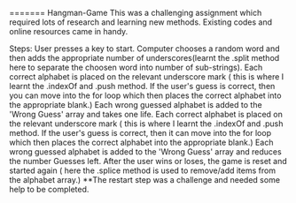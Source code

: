 
=======
Hangman-Game
This was a challenging assignment which required lots of research and learning new methods. Existing codes and online resources came in handy.

Steps:
User presses a key to start.
Computer chooses a random word and then adds the appropriate number of underscores(learnt the .split method here to separate the choosen word into number of sub-strings).
Each correct alphabet is placed on the relevant underscore mark ( this is where I learnt the .indexOf and .push method. If the user's guess is correct, then you can move into the for loop which then places the correct alphabet into the appropriate blank.)
Each wrong guessed alphabet is added to the 'Wrong Guess' array and takes one life.
Each correct alphabet is placed on the relevant underscore mark ( this is where I learnt the .indexOf and .push method. If the user's guess is correct, then it can move into the for loop which then places the correct alphabet into the appropriate blank.)
Each wrong guessed alphabet is added to the 'Wrong Guess' array and reduces the number Guesses left.
After the user wins or loses, the game is reset and started again ( here the .splice method is used to remove/add items from the alphabet array.) 
**The restart step was a challenge and needed some help to be completed. 
